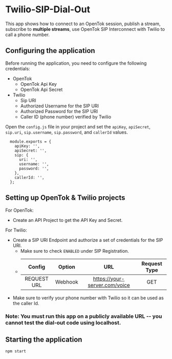 # Twilio-SIP-Dial-Out

  This app shows how to connect to an OpenTok session, publish a stream, subscribe to **multiple streams**, use OpenTok SIP Interconnect with Twilio to call a phone number.

## Configuring the application

Before running the application, you need to configure the following credentials:
  * OpenTok
    * OpenTok Api Key
    * OpenTok Api Secret
  * Twilio
    * Sip URI
    * Authorized Username for the SIP URI
    * Authorized Password for the SIP URI
    * Caller ID (phone number) verified by Twilio

Open the `config.js` file in your project and set the `apiKey`, `apiSecret`, `sip.uri`, `sip.username`, `sip.password`, and `callerId` values.

```
  module.exports = {
    apiKey: '',
    apiSecret: '',
    sip: {
      uri: '',
      username: '',
      password: '',
    },
    callerId: '',
  };
```

## Setting up OpenTok & Twilio projects
  For OpenTok:
  * Create an API Project to get the API Key and Secret.

  For Twilio:
  * Create a SIP URI Endpoint and authorize a set of credentials for the SIP URI. 
    * Make sure to check `ENABLED` under SIP Registration.
    *   | Config      |   Option          |  URL  | Request Type  |
        | :-------------: |:-------------:| :-----:| :-----:|
        | REQUEST URL | Webhook | https://your-server.com/voice | GET |
  * Make sure to verify your phone number with Twilio so it can be used as the caller Id.

### Note: You must run this app on a publicly available URL -- you cannot test the dial-out code using localhost.

## Starting the application
`npm start`

